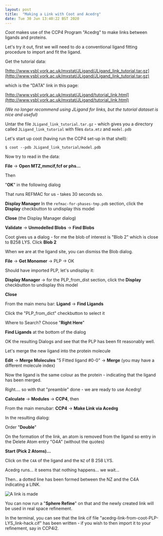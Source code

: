 ```yaml
---
layout: post
title:  "Making a Link with Coot and Acedrg"
date: Tue 30 Jun 13:40:22 BST 2020
---
```


*Coot* makes use of the CCP4 Program "Acedrg" to make links between ligands and proteins.

Let's try it out, first we will need to do a conventional ligand fitting procedure to import and fit the ligand.

Get the tutorial data:

[http://www.ysbl.york.ac.uk/mxstat/JLigand/JLigand_link_tutorial.tar.gz](http://www.ysbl.york.ac.uk/mxstat/JLigand/JLigand_link_tutorial.tar.gz)

which is the "DATA" link in this page:

[http://www.ysbl.york.ac.uk/mxstat/JLigand/tutorial_link.html](http://www.ysbl.york.ac.uk/mxstat/JLigand/tutorial_link.html)

*(We no longer recommend using JLigand for links, but the tutorial dataset 
is nice and useful)*

Untar the file `JLigand_link_tutorial.tar.gz` - which gives you a directory called `JLigand_link_tutorial`
with files `data.mtz` and `model.pdb`

Let's start up coot (having run the CCP4 set-up in that shell):

    $ coot --pdb JLigand_link_tutorial/model.pdb

Now try to read in the data:

**File** → **Open MTZ,mmcif,fcf or phs...**

Then

"**OK**" in the following dialog

That runs REFMAC for us - takes 30 seconds so.

**Display Manager** 
In the `refmac-for-phases-tmp.pdb` section, click the **Display** checkbutton to undisplay this model

**Close** (the Display Manager dialog)

**Validate** →  **Unmodelled Blobs** →  **Find Blobs**

Coot gives us a dialog - for me the blob of interest is "Blob 2" which is close to B258 LYS. Click **Blob 2**

When we are at the ligand site, you can dismiss the Blob dialog.

**File**  → **Get Monomer**  → PLP  → OK

Should have imported PLP, let's undisplay it:

**Display Manager**  → for the PLP_from_dist section, click the **Display** checkbutton to undisplay this model

**Close**

From the main menu bar: **Ligand** → **Find Ligands**

Click the "PLP_from_dict" checkbutton to select it

Where to Search? Choose "**Right Here**"

**Find Ligands** at the bottom of the dialog

OK the resulting Dialogs and see that the PLP has been fit reasonably well.

Let's merge the new ligand into the protein molecule

**Edit** → **Merge Molecules** "5 Fitted ligand #0-0" → **Merge**
(you may have a different molecule index)

Now the ligand is the same colour as the protein - indicating that the ligand has been merged.

Right.... so with that "preamble" done - we are ready to use Acedrg!

**Calculate** → **Modules** → **CCP4**, then

From the main menubar: **CCP4** → **Make Link via Acedrg**

In the resulting dialog:

Order "**Double**"

On the formation of the link, an atom is removed from the ligand so entry in the Delete Atom entry "O4A" (without the quotes)

**Start (Pick 2 Atoms)...**

Click on the `C4A` of the ligand and the `NZ` of B 258 LYS.

Acedrg runs... it seems that nothing happens... we wait...

Then.. a dotted line has been formed between the NZ and the C4A indicating a LINK.

![A link is made]({{"../../../images/make-a-link.png"}})

You can now run a "**Sphere Refine**" on that and the newly created link will be used in real space refinement.

In the terminal, you can see that the link cif file
"acedrg-link-from-coot-PLP-LYS_link-hack.cif" has been written - if
you wish to then import it to your refinement, say in CCP4i2.

